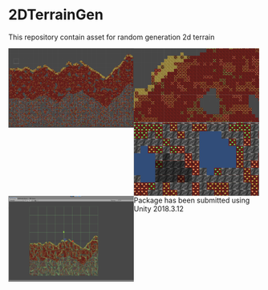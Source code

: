 # 2DTerrainGen
<p>This repository contain asset for random generation 2d terrain</p>
<img src="images/0.png" align="left" width="250">
<img src="images/1.png" align="left" width="250">
<img src="images/2.png" align="left" width="250">
<img src="images/3.png" align="left" width="250">
<br>
<p>Package has been submitted using Unity 2018.3.12</p>
